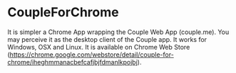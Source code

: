 # CoupleForChrome

It is simpler a Chrome App wrapping the Couple Web App (couple.me). You may perceive it as the desktop client of the Couple app. It works for Windows, OSX and Linux.
It is available on Chrome Web Store (https://chrome.google.com/webstore/detail/couple-for-chrome/iheghmmanacbefcafjbjfdmanlkpojbj).
